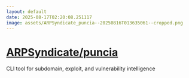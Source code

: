 ```yaml
---
layout: default
date: 2025-08-17T02:20:08.251117
image: assets/ARPSyndicate_puncia--20250816T013635061--cropped.png
---
```


# [ARPSyndicate/puncia](https://github.com/ARPSyndicate/puncia)

CLI tool for subdomain, exploit, and vulnerability intelligence
